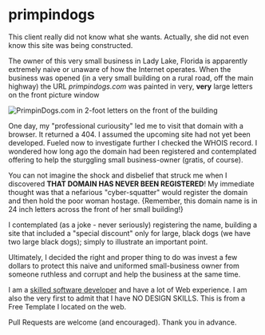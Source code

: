 primpindogs
===========

This client really did not know what she wants.  Actually, she did not even know this site was being constructed.

The owner of this very small business in Lady Lake, Florida is apparently extremely naive or unaware of how the Internet operates.  When the business was opened (in a very small building on a rural road, off the main highway) the URL _primpindogs.com_ was painted in very, __very__ large letters on the front picture window

![PrimpinDogs.com in 2-foot letters on the front of the building](primpindogs.jpg)

One day, my "professional curiousity" led me to visit that domain with a browser.  It returned a 404.  I assumed the upcoming site had not yet been developed.  Fueled now to investigate further I checked the WHOIS record.  I wondered how long ago the domain had been registered and contemplated offering to help the sturggling small business-owner (gratis, of course).

You can not imagine the shock and disbelief that struck me when I discovered __THAT DOMAIN HAS NEVER BEEN REGISTERED__!  My immediate thought was that a nefarious "cyber-squatter" would register the domain and then hold the poor woman hostage.  {Remember, this domain name is in 24 inch letters across the front of her small building!}

I contemplated (as a joke - never seriously) registering the name, building a site that included a "special discount" only for large, black dogs (we have two large black dogs); simply to illustrate an important point.

Ultimately, I decided the right and proper thing to do was invest a few dollars to protect this naive and uniformed small-business owner from someone ruthless and corrupt and help the business at the same time.

I am a [skilled software developer](https://github.com/ParkinT/HireMe) and have a lot of Web experience.  I am also the very first to admit that I have NO DESIGN SKILLS.  This is from a Free Template I located on the web.

Pull Requests are welcome (and encouraged).  Thank you in advance.
